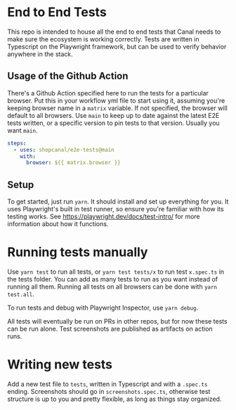 # End to End Tests

This repo is intended to house all the end to end tests that Canal needs to make sure the ecosystem is
working correctly. Tests are written in Typescript on the Playwright framework, but can be used to
verify behavior anywhere in the stack.

## Usage of the Github Action

There's a Github Action specified here to run the tests for a particular browser. Put this in your workflow yml file to
start using it, assuming you're keeping browser name in a `matrix` variable. If not specified, the browser will default
to all browsers. Use `main` to keep up to date against the latest E2E tests written, or a specific version to pin tests
to that version. Usually you want `main`.
```yml
steps:
  - uses: shopcanal/e2e-tests@main
    with:
      browser: ${{ matrix.browser }}

```

## Setup

To get started, just run `yarn`. It should install and set up everything for you. It uses
Playwright's built in test runner, so ensure you're familiar with how its testing works. See
https://playwright.dev/docs/test-intro/ for more information about how it functions.

# Running tests manually

Use `yarn test` to run all tests, or `yarn test tests/x` to run test `x.spec.ts` in the tests folder. You can add
as many tests to run as you want instead of running all them. Running all tests on all browsers can be done with
`yarn test.all`.

To run tests and debug with Playwright Inspector, use `yarn debug`.

All tests will eventually be run on PRs in other repos, but for now these tests can be run alone. Test screenshots are
published as artifacts on action runs.

# Writing new tests

Add a new test file to `tests`, written in Typescript and with a `.spec.ts` ending. Screenshots should go in
`screenshots.spec.ts`, otherwise test structure is up to you and pretty flexible, as long as things stay organized.

